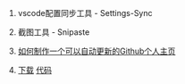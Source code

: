 1. vscode配置同步工具 - Settings-Sync
2. 截图工具 - Snipaste
3. [如何制作一个可以自动更新的Github个人主页](https://segmentfault.com/a/1190000023555821)

4. [下载](https://segmentfault.com/a/1190000023841687)
  [代码](https://github.com/hua1995116/node-demo)
